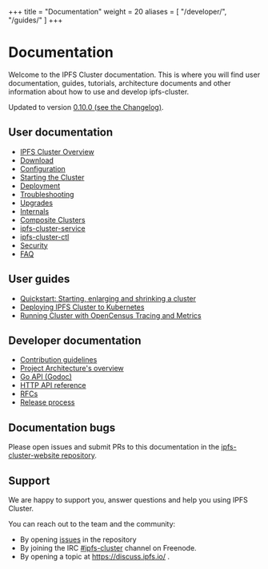 +++
title = "Documentation"
weight = 20
aliases = [
    "/developer/",
    "/guides/"
]
+++

# Documentation

Welcome to the IPFS Cluster documentation. This is where you will find user documentation, guides, tutorials, architecture documents and other information about how to use and develop ipfs-cluster.

<div class="tipbox tip">Updated to version <a href="https://github.com/ipfs/ipfs-cluster/blob/master/CHANGELOG.md">0.10.0 (see the Changelog)</a>.</div>


## User documentation

* [IPFS Cluster Overview](overview)
* [Download](../download)
* [Configuration](configuration)
* [Starting the Cluster](starting)
* [Deployment](deployment)
* [Troubleshooting](troubleshooting)
* [Upgrades](upgrades)
* [Internals](internals)
* [Composite Clusters](composite-clusters)
* [ipfs-cluster-service](ipfs-cluster-service)
* [ipfs-cluster-ctl](ipfs-cluster-ctl)
* [Security](security)
* [FAQ](faq)

## User guides

* [Quickstart: Starting, enlarging and shrinking a cluster](quickstart)
* [Deploying IPFS Cluster to Kubernetes](k8s)
* [Running Cluster with OpenCensus Tracing and Metrics](opencensus)

## Developer documentation

* [Contribution guidelines](developer/contribute)
* [Project Architecture's overview](developer/architecture)
* [Go API (Godoc)](https://godoc.org/github.com/ipfs/ipfs-cluster)
* [HTTP API reference](developer/api)
* [RFCs](developer/rfcs)
* [Release process](developer/release)

## Documentation bugs

Please open issues and submit PRs to this documentation in the [ipfs-cluster-website repository](https://github.com/ipfs/ipfs-cluster-website/issues).

## Support

We are happy to support you, answer questions and help you using IPFS Cluster.

You can reach out to the team and the community:

* By opening [issues](https://github.com/ipfs/ipfs-cluster/issues) in the repository
* By joining the IRC [\#ipfs-cluster](http://webchat.freenode.net/?channels=%23ipfs-cluster) channel on Freenode.
* By opening a topic at https://discuss.ipfs.io/ .
